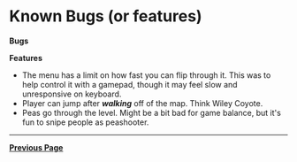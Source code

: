 # Known Bugs (or features)

**Bugs**


**Features**
- The menu has a limit on how fast you can flip through it. This was to help control it with a gamepad, though it may feel slow and unresponsive on keyboard. 
- Player can jump after ***walking*** off of the map. Think Wiley Coyote.
- Peas go through the level. Might be a bit bad for game balance, but it's fun to snipe people as peashooter.

---

[**Previous Page**](README.md)
